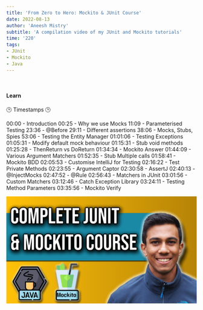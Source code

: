 ```yaml
---
title: 'From Zero to Hero: Mockito & JUnit Course'
date: 2022-08-13
author: 'Aneesh Mistry'
subtitle: 'A compilation video of my JUnit and Mockito tutorials'
time: '220'
tags:
- JUnit
- Mockito
- Java
---
```


<br>
<h4>Learn </h4>
<p>


🕒 Timestamps 🕒

00:00 - Introduction
00:25 - Why we use Mocks
11:09 - Parameterised Testing
23:36 - @Before
29:11 - Different assertions
38:06 - Mocks, Stubs, Spies
53:06 - Testing the Entity Manager
01:01:06 - Testing Exceptions
01:05:31 - Modify default mock behaviour
01:15:31 - Stub void methods
01:25:28 - ThenReturn vs DoReturn
01:34:34 - Mockito Answer
01:44:09 - Various Argument Matchers
01:52:35 - Stub Multiple calls
01:58:41 - Mockito BDD
02:05:53 - Customise IntelliJ for Testing
02:16:22 - Test Private Methods
02:23:55 - Argument Captor
02:30:58 - AssertJ 
02:40:13 - @InjectMocks
02:47:52 - @Rule
02:56:43 - Matchers in JUnit
03:01:56 - Custom Matchers 
03:12:46 - Catch Exception Library
03:24:11 - Testing Method Parameters
03:35:56 - Mockito Verify


[![YouTube video link](../images/104_JunitAll.jpg)](https://youtu.be/0ZtU3X9n6tI)
</p>
